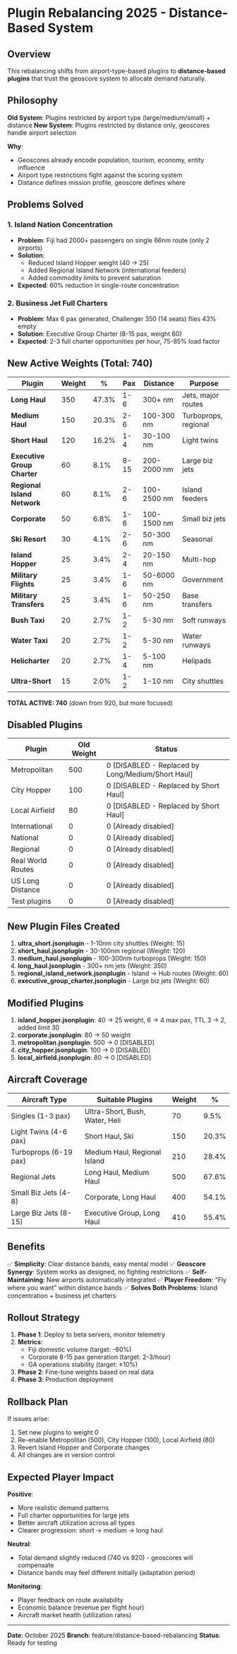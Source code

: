 # Plugin Rebalancing 2025 - Distance-Based System

## Overview

This rebalancing shifts from airport-type-based plugins to **distance-based plugins** that trust the geoscore system to allocate demand naturally.

## Philosophy

**Old System**: Plugins restricted by airport type (large/medium/small) + distance
**New System**: Plugins restricted by distance only, geoscores handle airport selection

**Why**:
- Geoscores already encode population, tourism, economy, entity influence
- Airport type restrictions fight against the scoring system
- Distance defines mission profile, geoscore defines where

## Problems Solved

### 1. Island Nation Concentration
- **Problem**: Fiji had 2000+ passengers on single 66nm route (only 2 airports)
- **Solution**:
  - Reduced Island Hopper weight (40 → 25)
  - Added Regional Island Network (international feeders)
  - Added commodity limits to prevent saturation
- **Expected**: 60% reduction in single-route concentration

### 2. Business Jet Full Charters
- **Problem**: Max 6 pax generated, Challenger 350 (14 seats) flies 43% empty
- **Solution**: Executive Group Charter (8-15 pax, weight 60)
- **Expected**: 2-3 full charter opportunities per hour, 75-85% load factor

## New Active Weights (Total: 740)

| Plugin | Weight | % | Pax | Distance | Purpose |
|--------|--------|---|-----|----------|---------|
| **Long Haul** | 350 | 47.3% | 1-6 | 300+ nm | Jets, major routes |
| **Medium Haul** | 150 | 20.3% | 2-6 | 100-300 nm | Turboprops, regional |
| **Short Haul** | 120 | 16.2% | 1-4 | 30-100 nm | Light twins |
| **Executive Group Charter** | 60 | 8.1% | 8-15 | 200-2000 nm | Large biz jets |
| **Regional Island Network** | 60 | 8.1% | 2-6 | 100-2500 nm | Island feeders |
| **Corporate** | 50 | 6.8% | 1-6 | 100-1500 nm | Small biz jets |
| **Ski Resort** | 30 | 4.1% | 2-6 | 50-300 nm | Seasonal |
| **Island Hopper** | 25 | 3.4% | 2-4 | 20-150 nm | Multi-hop |
| **Military Flights** | 25 | 3.4% | 1-6 | 50-6000 nm | Government |
| **Military Transfers** | 25 | 3.4% | 1-6 | 50-250 nm | Base transfers |
| **Bush Taxi** | 20 | 2.7% | 1-2 | 5-30 nm | Soft runways |
| **Water Taxi** | 20 | 2.7% | 1-2 | 5-30 nm | Water runways |
| **Helicharter** | 20 | 2.7% | 1-4 | 5-100 nm | Helipads |
| **Ultra-Short** | 15 | 2.0% | 1-2 | 1-10 nm | City shuttles |

**TOTAL ACTIVE: 740** (down from 920, but more focused)

## Disabled Plugins

| Plugin | Old Weight | Status |
|--------|------------|--------|
| Metropolitan | 500 | 0 [DISABLED - Replaced by Long/Medium/Short Haul] |
| City Hopper | 100 | 0 [DISABLED - Replaced by Short Haul] |
| Local Airfield | 80 | 0 [DISABLED - Replaced by Short Haul] |
| International | 0 | 0 [Already disabled] |
| National | 0 | 0 [Already disabled] |
| Regional | 0 | 0 [Already disabled] |
| Real World Routes | 0 | 0 [Already disabled] |
| US Long Distance | 0 | 0 [Already disabled] |
| Test plugins | 0 | 0 [Already disabled] |

## New Plugin Files Created

1. **ultra_short.jsonplugin** - 1-10nm city shuttles (Weight: 15)
2. **short_haul.jsonplugin** - 30-100nm regional (Weight: 120)
3. **medium_haul.jsonplugin** - 100-300nm turboprops (Weight: 150)
4. **long_haul.jsonplugin** - 300+ nm jets (Weight: 350)
5. **regional_island_network.jsonplugin** - Island → Hub routes (Weight: 60)
6. **executive_group_charter.jsonplugin** - Large biz jets (Weight: 60)

## Modified Plugins

1. **island_hopper.jsonplugin**: 40 → 25 weight, 6 → 4 max pax, TTL 3 → 2, added limit 30
2. **corporate.jsonplugin**: 80 → 50 weight
3. **metropolitan.jsonplugin**: 500 → 0 [DISABLED]
4. **city_hopper.jsonplugin**: 100 → 0 [DISABLED]
5. **local_airfield.jsonplugin**: 80 → 0 [DISABLED]

## Aircraft Coverage

| Aircraft Type | Suitable Plugins | Weight | % |
|---------------|------------------|--------|---|
| Singles (1-3 pax) | Ultra-Short, Bush, Water, Heli | 70 | 9.5% |
| Light Twins (4-6 pax) | Short Haul, Ski | 150 | 20.3% |
| Turboprops (6-19 pax) | Medium Haul, Regional Island | 210 | 28.4% |
| Regional Jets | Long Haul, Medium Haul | 500 | 67.6% |
| Small Biz Jets (4-8) | Corporate, Long Haul | 400 | 54.1% |
| Large Biz Jets (8-15) | Executive Group, Long Haul | 410 | 55.4% |

## Benefits

✅ **Simplicity**: Clear distance bands, easy mental model
✅ **Geoscore Synergy**: System works as designed, no fighting restrictions
✅ **Self-Maintaining**: New airports automatically integrated
✅ **Player Freedom**: "Fly where you want" within distance bands
✅ **Solves Both Problems**: Island concentration + business jet charters

## Rollout Strategy

1. **Phase 1**: Deploy to beta servers, monitor telemetry
2. **Metrics**:
   - Fiji domestic volume (target: -60%)
   - Corporate 8-15 pax generation (target: 2-3/hour)
   - GA operations stability (target: ±10%)
3. **Phase 2**: Fine-tune weights based on real data
4. **Phase 3**: Production deployment

## Rollback Plan

If issues arise:
1. Set new plugins to weight 0
2. Re-enable Metropolitan (500), City Hopper (100), Local Airfield (80)
3. Revert Island Hopper and Corporate changes
4. All changes are in version control

## Expected Player Impact

**Positive**:
- More realistic demand patterns
- Full charter opportunities for large jets
- Better aircraft utilization across all types
- Clearer progression: short → medium → long haul

**Neutral**:
- Total demand slightly reduced (740 vs 920) - geoscores will compensate
- Distance bands may feel different initially (adaptation period)

**Monitoring**:
- Player feedback on route availability
- Economic balance (revenue per flight hour)
- Aircraft market health (utilization rates)

---

**Date**: October 2025
**Branch**: feature/distance-based-rebalancing
**Status**: Ready for testing
